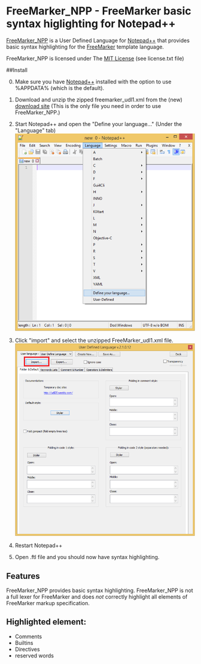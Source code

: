 # FreeMarker_NPP - FreeMarker basic syntax higlighting for Notepad++

[FreeMarker_NPP](https://github.com/steenhulthin/FreeMarker_NPP) is a User Defined Language for [Notepad++](http://www.notepad-plus-plus.org/) that provides basic syntax highlighting for the [FreeMarker](http://en.wikipedia.org/wiki/FreeMarker) template language. 

FreeMarker_NPP is licensed under The [MIT License](http://opensource.org/licenses/mit-license) (see license.txt file)

##Install 

0. Make sure you have [Notepad++](http://www.notepad-plus-plus.org/) installed with the option to use %APPDATA% (which is the default).
0. Download and unzip the zipped freemarker_udl1.xml from the (new) [download site](https://github.com/steenhulthin/freemarker_NPP/releases/download/v0.1.0/freemarker_udl1_v0.1.0.zip) (This is the only file you need in order to use FreeMarker_NPP.) 
0. Start Notepad++ and open the "Define your language..." (Under the "Language" tab)
<br/>![user defined languages dialog screenshot](https://github.com/steenhulthin/FreeMarker_NPP/raw/master/documentation/select_user-defined_dialogue.png)
0. Click "import" and select the unzipped FreeMarker_udl1.xml file.
<br/>![import user defined language dialog]( https://github.com/steenhulthin/FreeMarker_NPP/raw/master/documentation/import_user_define_language.png)

0. Restart Notepad++
0. Open .ftl file and you should now have syntax highlighting.

## Features

FreeMarker\_NPP provides basic syntax highlighting. FreeMarker\_NPP is not a full lexer for FreeMarker and does *not* correctly highlight all elements of FreeMarker markup specification. 

## Highlighted element:

* Comments
* Builtins
* Directives
* reserved words

